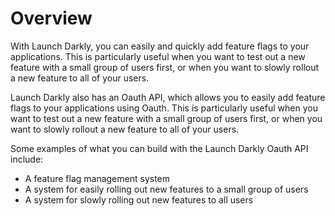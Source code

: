 # Overview

With Launch Darkly, you can easily and quickly add feature flags to your
applications. This is particularly useful when you want to test out a new
feature with a small group of users first, or when you want to slowly rollout a
new feature to all of your users.

Launch Darkly also has an Oauth API, which allows you to easily add feature
flags to your applications using Oauth. This is particularly useful when you
want to test out a new feature with a small group of users first, or when you
want to slowly rollout a new feature to all of your users.

Some examples of what you can build with the Launch Darkly Oauth API include:

- A feature flag management system
- A system for easily rolling out new features to a small group of users
- A system for slowly rolling out new features to all users

